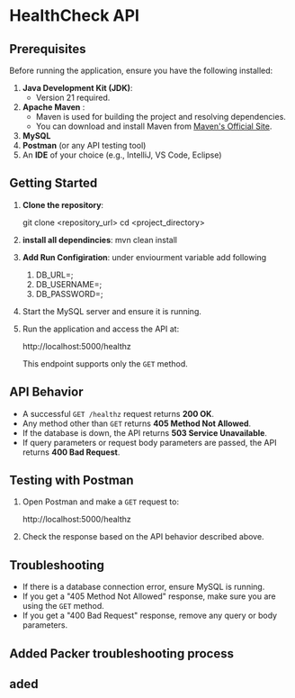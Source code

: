 
# HealthCheck API

## Prerequisites
Before running the application, ensure you have the following installed:
1. **Java Development Kit (JDK)**:
    - Version 21 required.
2. **Apache Maven** :
    - Maven is used for building the project and resolving dependencies.
    - You can download and install Maven from [Maven's Official Site](https://maven.apache.org/).
3. **MySQL**
4. **Postman** (or any API testing tool)
5. An **IDE** of your choice (e.g., IntelliJ, VS Code, Eclipse)

## Getting Started

1. **Clone the repository**:
  
   git clone <repository_url>
   cd <project_directory>

2. **install all dependincies**:
      mvn clean install
3. **Add Run Configiration**:
   under enviourment variable add following
    1. DB_URL=<db url>;
    2. DB_USERNAME=<db username>;
    3. DB_PASSWORD=<db password>; 

4. Start the MySQL server and ensure it is running.

5. Run the application and access the API at:
   
   http://localhost:5000/healthz
  
   This endpoint supports only the `GET` method.
 
## API Behavior

- A successful `GET /healthz` request returns **200 OK**.
- Any method other than `GET` returns **405 Method Not Allowed**.
- If the database is down, the API returns **503 Service Unavailable**.
- If query parameters or request body parameters are passed, the API returns **400 Bad Request**.

## Testing with Postman

1. Open Postman and make a `GET` request to:

   http://localhost:5000/healthz
   
2. Check the response based on the API behavior described above.

## Troubleshooting

- If there is a database connection error, ensure MySQL is running.
- If you get a "405 Method Not Allowed" response, make sure you are using the `GET` method.
- If you get a "400 Bad Request" response, remove any query or body parameters.

## Added Packer troubleshooting process
## aded